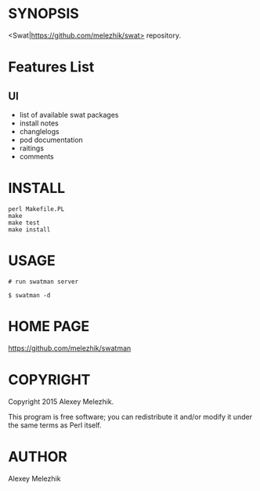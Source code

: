# SYNOPSIS

<Swat|https://github.com/melezhik/swat> repository.

# Features List

## UI

- list of available swat packages
- install notes
- changlelogs
- pod documentation
- raitings
- comments

# INSTALL

    perl Makefile.PL
    make
    make test
    make install

# USAGE

    # run swatman server

    $ swatman -d

# HOME PAGE

https://github.com/melezhik/swatman

# COPYRIGHT

Copyright 2015 Alexey Melezhik.

This program is free software; you can redistribute it and/or modify it under the same terms as Perl itself.

# AUTHOR

Alexey Melezhik
